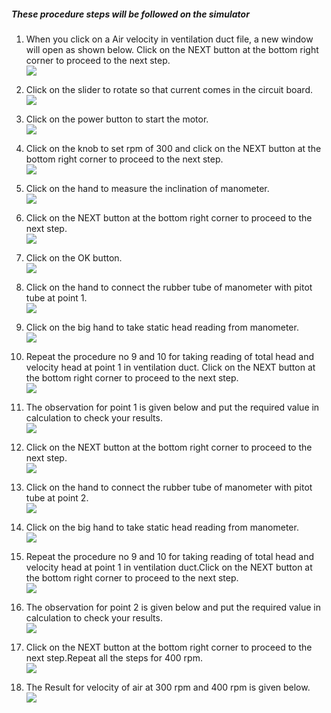 ##### These procedure steps will be followed on the simulator

1. When you click on a Air velocity in ventilation duct file, a new window will open as shown below. Click on the NEXT button at the bottom right corner to proceed to the next step. <br>
<img src="images/A1.png"><br>

2. Click on the slider to rotate so that current comes in the circuit board.<br>
<img src="images/A2.png"><br>

3. Click on the power button to start the motor.<br>
<img src="images/A3.png"><br>

4. Click on the knob to set rpm of 300 and click on the NEXT button at the bottom right corner to proceed to the next step. <br>
<img src="images/A4.png"><br>

5. Click on the hand to measure the inclination of manometer. <br>
<img src="images/A5.png"><br>

6. Click on the NEXT button at the bottom right corner to proceed to the next step.<br>
<img src="images/A6.png"><br>

7. Click on the OK button. <br>
<img src="images/A7.png"><br>

8. Click on the hand to connect the rubber tube of manometer with pitot tube at point 1.<br>
<img src="images/A8.png"><br>

9.  Click on the big hand to take static head reading from manometer.  <br>
<img src="images/A9.png"><br>

10. Repeat the procedure no 9 and 10 for taking reading of total head and velocity head at point 1 in ventilation duct.
Click on the NEXT button at the bottom right corner to proceed to the next step.<br>
<img src="images/A10.png"><br>

11. The observation for point 1 is given below and put the required value in calculation to check your results.<br>
<img src="images/A11.png"><br>

12. Click on the NEXT button at the bottom right corner to proceed to the next step.<br>
<img src="images/A12.png"><br>

13. Click on the hand to connect the rubber tube of manometer with pitot tube at point 2.<br>
<img src="images/A13.png"><br>

14. Click on the big hand to take static head reading from manometer.<br>
<img src="images/A14.png"><br>

15. Repeat the procedure no 9 and 10 for taking reading of total head and velocity head at point 1 in ventilation duct.Click on the NEXT button at the bottom right corner to proceed to the next step.<br>
<img src="images/A15.png"><br>

16. The observation for point 2 is given below and put the required value in calculation to check your results.<br>
<img src="images/A16.png"><br>

17. Click on the NEXT button at the bottom right corner to proceed to the next step.Repeat all the steps for 400 rpm.<br>
<img src="images/A17.png"><br>

18. The Result for velocity of air at 300 rpm and 400 rpm is given below.<br>
<img src="images/A18.png"><br>
